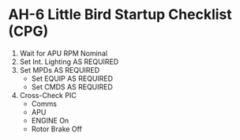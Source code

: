 # AH-6 Little Bird Startup Checklist (CPG)

1. Wait for APU RPM Nominal
2. Set Int. Lighting AS REQUIRED
3. Set MPDs AS REQUIRED
   - Set EQUIP AS REQUIRED
   - Set CMDS AS REQUIRED
4. Cross-Check PIC
   - Comms
   - APU
   - ENGINE On
   - Rotor Brake Off
